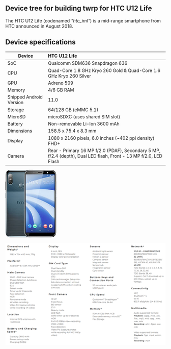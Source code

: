 ## Device tree for building twrp for HTC U12 Life

The HTC U12 Life (codenamed _"htc_iml"_) is a mid-range smartphone from HTC announced in August 2018.

## Device specifications

 | Device                    | HTC U12 Life
 --------------------------- | :----------------------------------------------------------------------------------------------------------------|
 | SoC                       | Qualcomm SDM636 Snapdragon 636                                                                                   |
 | CPU                       | Quad-Core 1.8 GHz Kryo 260 Gold & Quad-Core 1.6 GHz Kryo 260 Silver                                              |
 | GPU                       | Adreno 509                                                                                                       |
 | Memory                    | 4/6 GB RAM                                                                                                       |
 | Shipped Android Version   | 11.0                                                                                                             |
 | Storage                   | 64/128 GB (eMMC 5.1)                                                                                             |
 | MicroSD                   | microSDXC (uses shared SIM slot)                                                                                 |
 | Battery                   | Non-removable Li-Ion 3600 mAh                                                                                    |
 | Dimensions                | 158.5 x 75.4 x 8.3 mm                                                                                            |
 | Display                   | 1080 x 2160 pixels, 6.0 inches (~402 ppi density) FHD+                                                           |
 | Camera                    | Rear - Primary 16 MP f/2.0 (PDAF), Secondary 5 MP, f/2.4 (depth), Dual LED flash, Front - 13 MP f/2.0, LED Flash |

![HTC U12 Life](deviceportrait.jpg)

![Specifications](specs.png)
